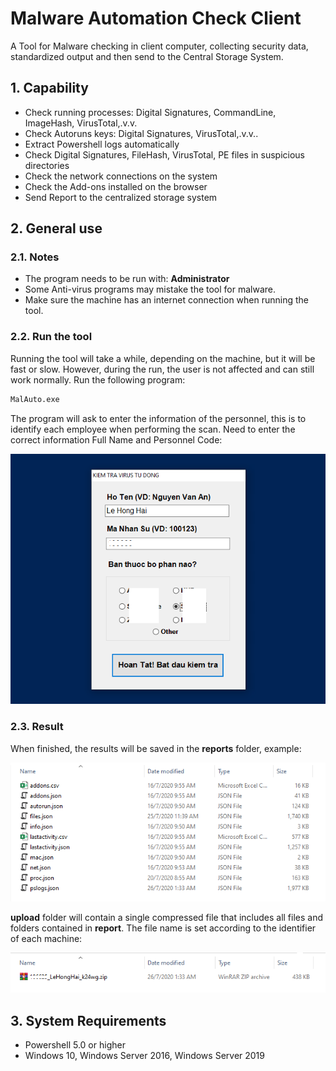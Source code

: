 # Malware Automation Check Client
A Tool for Malware checking in client computer, collecting security data, standardized output and then send to the Central Storage System.

## 1. Capability

* Check running processes: Digital Signatures, CommandLine, ImageHash, VirusTotal,.v.v.
* Check Autoruns keys: Digital Signatures, VirusTotal,.v.v..
* Extract Powershell logs automatically
* Check Digital Signatures, FileHash, VirusTotal, PE files in suspicious directories
* Check the network connections on the system
* Check the Add-ons installed on the browser
* Send Report to the centralized storage system

## 2. General use

### 2.1. Notes

* The program needs to be run with: **Administrator**
* Some Anti-virus programs may mistake the tool for malware.
* Make sure the machine has an internet connection when running the tool.

### 2.2. Run the tool

Running the tool will take a while, depending on the machine, but it will be fast or slow. However, during the run, the user is not affected and can still work normally. Run the following program:

```bash
MalAuto.exe
```

The program will ask to enter the information of the personnel, this is to identify each employee when performing the scan. Need to enter the correct information Full Name and Personnel Code:

![credential form](assets/input-user.png)

### 2.3. Result

When finished, the results will be saved in the **reports** folder, example:

![credential form](assets/example_report1.png)


**upload** folder will contain a single compressed file that includes all files and folders contained in **report**. The file name is set according to the identifier of each machine:

![credential form](assets/al-in-one-report-zip.png)

## 3. System Requirements

* Powershell 5.0 or higher
* Windows 10, Windows Server 2016, Windows Server 2019

